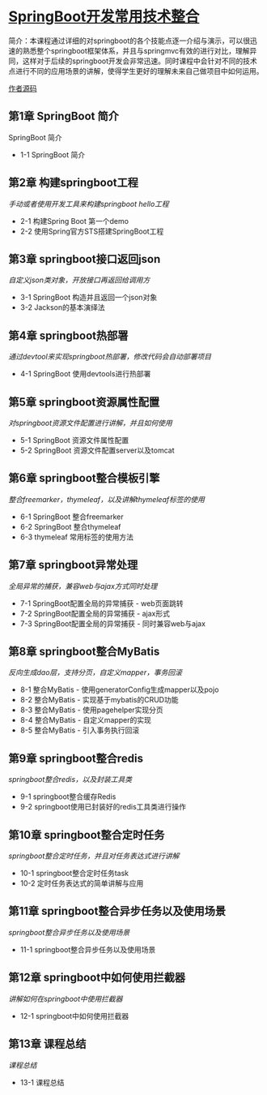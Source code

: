 # [SpringBoot开发常用技术整合](https://www.imooc.com/learn/956)
简介：本课程通过详细的对springboot的各个技能点逐一介绍与演示，可以很迅速的熟悉整个springboot框架体系，并且与springmvc有效的进行对比，理解异同，这样对于后续的springboot开发会非常迅速。同时课程中会针对不同的技术点进行不同的应用场景的讲解，使得学生更好的理解未来自己做项目中如何运用。

[作者源码](https://github.com/leechenxiang/imooc-springboot-starter)

## 第1章 SpringBoot 简介
SpringBoot 简介
- 1-1 SpringBoot 简介

## 第2章 构建springboot工程
*手动或者使用开发工具来构建springboot hello工程*
- 2-1 构建Spring Boot 第一个demo
- 2-2 使用Spring官方STS搭建SpringBoot工程

## 第3章 springboot接口返回json
*自定义json类对象，开放接口再返回给调用方*
- 3-1 SpringBoot 构造并且返回一个json对象
- 3-2 Jackson的基本演绎法

## 第4章 springboot热部署
*通过devtool来实现springboot热部署，修改代码会自动部署项目*
- 4-1 SpringBoot 使用devtools进行热部署

## 第5章 springboot资源属性配置
*对springboot资源文件配置进行讲解，并且如何使用*
- 5-1 SpringBoot 资源文件属性配置
- 5-2 SpringBoot 资源文件配置server以及tomcat

## 第6章 springboot整合模板引擎
*整合freemarker，thymeleaf，以及讲解thymeleaf标签的使用*
- 6-1 SpringBoot 整合freemarker
- 6-2 SpringBoot 整合thymeleaf
- 6-3 thymeleaf 常用标签的使用方法

## 第7章 springboot异常处理
*全局异常的捕获，兼容web与ajax方式同时处理*
- 7-1 SpringBoot配置全局的异常捕获 - web页面跳转
- 7-2 SpringBoot配置全局的异常捕获 - ajax形式
- 7-3 SpringBoot配置全局的异常捕获 - 同时兼容web与ajax

## 第8章 springboot整合MyBatis
*反向生成dao层，支持分页，自定义mapper，事务回滚*
- 8-1 整合MyBatis - 使用generatorConfig生成mapper以及pojo
- 8-2 整合MyBatis - 实现基于mybatis的CRUD功能
- 8-3 整合MyBatis - 使用pagehelper实现分页
- 8-4 整合MyBatis - 自定义mapper的实现
- 8-5 整合MyBatis - 引入事务执行回滚

## 第9章 springboot整合redis
*springboot整合redis，以及封装工具类*
- 9-1 springboot整合缓存Redis
- 9-2 springboot使用已封装好的redis工具类进行操作

## 第10章 springboot整合定时任务
*springboot整合定时任务，并且对任务表达式进行讲解*
- 10-1 springboot整合定时任务task
- 10-2 定时任务表达式的简单讲解与应用

## 第11章 springboot整合异步任务以及使用场景
*springboot整合异步任务以及使用场景*
- 11-1 springboot整合异步任务以及使用场景

## 第12章 springboot中如何使用拦截器
*讲解如何在springboot中使用拦截器*
- 12-1 springboot中如何使用拦截器

## 第13章 课程总结
*课程总结*
- 13-1 课程总结
